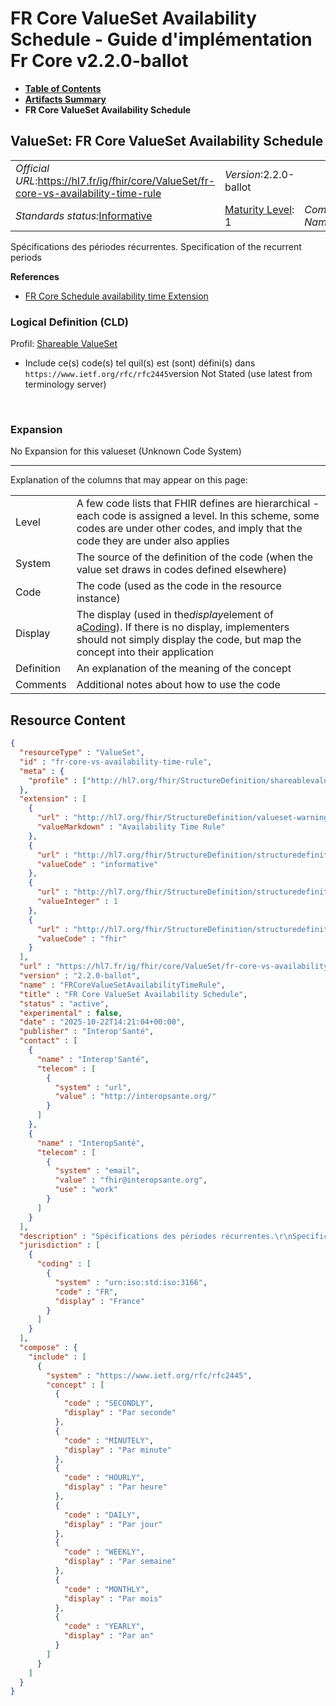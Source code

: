 # FR Core ValueSet Availability Schedule - Guide d'implémentation Fr Core v2.2.0-ballot

* [**Table of Contents**](toc.md)
* [**Artifacts Summary**](artifacts.md)
* **FR Core ValueSet Availability Schedule**

## ValueSet: FR Core ValueSet Availability Schedule 

| | | |
| :--- | :--- | :--- |
| *Official URL*:https://hl7.fr/ig/fhir/core/ValueSet/fr-core-vs-availability-time-rule | *Version*:2.2.0-ballot | |
| *Standards status:*[Informative](http://hl7.org/fhir/R4/versions.html#std-process) | [Maturity Level](http://hl7.org/fhir/versions.html#maturity): 1 | *Computable Name*:FRCoreValueSetAvailabilityTimeRule |

 
Spécifications des périodes récurrentes. Specification of the recurrent periods 

 **References** 

* [FR Core Schedule availability time Extension](StructureDefinition-fr-core-schedule-availability-time.md)

### Logical Definition (CLD)

Profil: [Shareable ValueSet](http://hl7.org/fhir/R4/shareablevalueset.html)

* Include ce(s) code(s) tel quil(s) est (sont) défini(s) dans `https://www.ietf.org/rfc/rfc2445`version Not Stated (use latest from terminology server)

 

### Expansion

No Expansion for this valueset (Unknown Code System)

-------

 Explanation of the columns that may appear on this page: 

| | |
| :--- | :--- |
| Level | A few code lists that FHIR defines are hierarchical - each code is assigned a level. In this scheme, some codes are under other codes, and imply that the code they are under also applies |
| System | The source of the definition of the code (when the value set draws in codes defined elsewhere) |
| Code | The code (used as the code in the resource instance) |
| Display | The display (used in the*display*element of a[Coding](http://hl7.org/fhir/R4/datatypes.html#Coding)). If there is no display, implementers should not simply display the code, but map the concept into their application |
| Definition | An explanation of the meaning of the concept |
| Comments | Additional notes about how to use the code |



## Resource Content

```json
{
  "resourceType" : "ValueSet",
  "id" : "fr-core-vs-availability-time-rule",
  "meta" : {
    "profile" : ["http://hl7.org/fhir/StructureDefinition/shareablevalueset"]
  },
  "extension" : [
    {
      "url" : "http://hl7.org/fhir/StructureDefinition/valueset-warning",
      "valueMarkdown" : "Availability Time Rule"
    },
    {
      "url" : "http://hl7.org/fhir/StructureDefinition/structuredefinition-standards-status",
      "valueCode" : "informative"
    },
    {
      "url" : "http://hl7.org/fhir/StructureDefinition/structuredefinition-fmm",
      "valueInteger" : 1
    },
    {
      "url" : "http://hl7.org/fhir/StructureDefinition/structuredefinition-wg",
      "valueCode" : "fhir"
    }
  ],
  "url" : "https://hl7.fr/ig/fhir/core/ValueSet/fr-core-vs-availability-time-rule",
  "version" : "2.2.0-ballot",
  "name" : "FRCoreValueSetAvailabilityTimeRule",
  "title" : "FR Core ValueSet Availability Schedule",
  "status" : "active",
  "experimental" : false,
  "date" : "2025-10-22T14:21:04+00:00",
  "publisher" : "Interop'Santé",
  "contact" : [
    {
      "name" : "Interop'Santé",
      "telecom" : [
        {
          "system" : "url",
          "value" : "http://interopsante.org/"
        }
      ]
    },
    {
      "name" : "InteropSanté",
      "telecom" : [
        {
          "system" : "email",
          "value" : "fhir@interopsante.org",
          "use" : "work"
        }
      ]
    }
  ],
  "description" : "Spécifications des périodes récurrentes.\r\nSpecification of the recurrent periods ",
  "jurisdiction" : [
    {
      "coding" : [
        {
          "system" : "urn:iso:std:iso:3166",
          "code" : "FR",
          "display" : "France"
        }
      ]
    }
  ],
  "compose" : {
    "include" : [
      {
        "system" : "https://www.ietf.org/rfc/rfc2445",
        "concept" : [
          {
            "code" : "SECONDLY",
            "display" : "Par seconde"
          },
          {
            "code" : "MINUTELY",
            "display" : "Par minute"
          },
          {
            "code" : "HOURLY",
            "display" : "Par heure"
          },
          {
            "code" : "DAILY",
            "display" : "Par jour"
          },
          {
            "code" : "WEEKLY",
            "display" : "Par semaine"
          },
          {
            "code" : "MONTHLY",
            "display" : "Par mois"
          },
          {
            "code" : "YEARLY",
            "display" : "Par an"
          }
        ]
      }
    ]
  }
}

```
